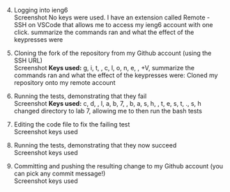 4. Logging into ieng6 <br />
Screenshot
No keys were used. I have an extension called Remote - SSH on VSCode that allows me to access my ieng6 account with one click.
summarize the commands ran and what the effect of the keypresses were

6. Cloning the fork of the repository from my Github account (using the SSH URL) <br />
Screenshot
**Keys used:** g, i, t, <space>, c, l, o, n, e, <space>, <command>+V, <enter>
summarize the commands ran and what the effect of the keypresses were: Cloned my repository onto my remote account

8. Running the tests, demonstrating that they fail <br />
Screenshot
**Keys used:** c, d, <space>, l, a, b, 7, <enter>, b, a, s, h, <space>, t, e, s, t, ., s, h
changed directory to lab 7, allowing me to then run the bash tests

9. Editing the code file to fix the failing test <br />
Screenshot
keys used

10. Running the tests, demonstrating that they now succeed <br />
Screenshot
keys used

11. Committing and pushing the resulting change to my Github account (you can pick any commit message!) <br />
Screenshot
keys used

